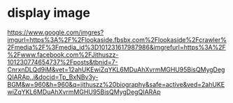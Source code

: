 # display image
https://www.google.com/imgres?imgurl=https%3A%2F%2Flookaside.fbsbx.com%2Flookaside%2Fcrawler%2Fmedia%2F%3Fmedia_id%3D101231617987986&imgrefurl=https%3A%2F%2Fwww.facebook.com%2FJithuszz-101230774654737%2Fposts&tbnid=7-CnrxnDLQd9iM&vet=12ahUKEwiZqYKL6MDuAhXvrmMGHU95BisQMygDegQIARAp..i&docid=Tp_BxNBv3y-BGM&w=960&h=960&q=jithuszz%20biography&safe=active&ved=2ahUKEwiZqYKL6MDuAhXvrmMGHU95BisQMygDegQIARAp

